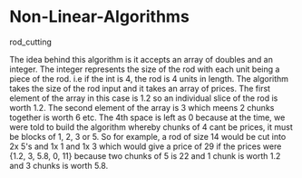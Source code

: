 # Non-Linear-Algorithms 

rod_cutting

The idea behind this algorithm is it accepts an array of doubles and an integer. The integer represents the size of the rod with each 
unit being a piece of the rod. i.e if the int is 4, the rod is 4 units in length. The algorithm takes the size of the rod input and it 
takes an array of prices. The first element of the array in this case is 1.2 so an individual slice of the rod is worth 1.2. The second
element of the array is 3 which meens 2 chunks together is worth 6 etc. The 4th space is left as 0 because at the time, we were told to 
build the algorithm whereby chunks of 4 cant be prices, it must be blocks of 1, 2, 3 or 5. So for example, a rod of size 14 would be 
cut into 2x 5's and 1x 1 and 1x 3 which would give a price of 29 if the prices were {1.2, 3, 5.8, 0, 11} because two chunks of 5 is 22 and 1
chunk is worth 1.2 and 3 chunks is worth 5.8.
